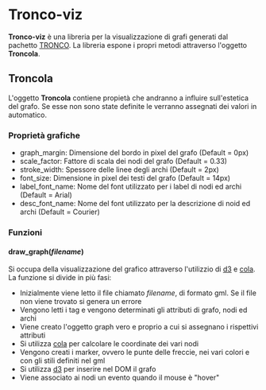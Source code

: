 # Tronco-viz
**Tronco-viz** è una libreria per la visualizzazione di grafi generati dal pachetto [TRONCO](https://sites.google.com/site/troncopackage/).
La libreria espone i propri metodi attraverso l'oggetto **Troncola**.

## Troncola

L'oggetto **Troncola** contiene propietà che andranno a influire sull'estetica del grafo.
Se esse non sono state definite le verranno assegnati dei valori in automatico.

### Proprietà grafiche

 - graph_margin: Dimensione del bordo in pixel del grafo (Default = 0px)
 - scale_factor: Fattore di scala dei nodi del grafo (Default = 0.33)
 - stroke_width: Spessore delle linee degli archi (Default = 2px)
 - font_size: Dimensione in pixel dei testi del grafo (Default = 14px)
 - label_font_name: Nome del font utilizzato per i label di nodi ed archi (Default = Arial)
 - desc_font_name: Nome del font utilizzato per la descrizione di noid ed archi (Default = Courier)

### Funzioni

#### draw_graph(*filename*)

Si occupa della visualizzazione del grafico attraverso l'utilizzio di [d3](https://d3js.org/) e [cola](http://marvl.infotech.monash.edu/webcola/).
La funzione si divide in più fasi:

 - Inizialmente viene letto il file chiamato *filename*, di formato gml. Se il file non viene trovato si genera un errore
 - Vengono letti i tag **<key>** e vengono determinati gli attributi di grafo, nodi ed archi
 - Viene creato l'oggetto graph vero e proprio a cui si assegnano i rispettivi attributi
 - Si utilizza [cola](http://marvl.infotech.monash.edu/webcola/) per calcolare le coordinate dei vari nodi
 - Vengono creati i marker, ovvero le punte delle freccie, nei vari colori e con gli stili definiti nel gml
 - Si utilizza [d3](https://d3js.org/) per inserire nel DOM il grafo
 - Viene associato ai nodi un evento quando il mouse è "hover"